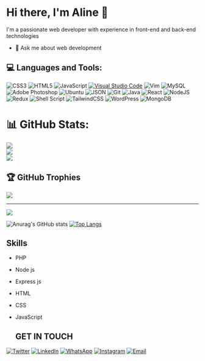 # Hi there, I'm Aline 👋

I'm a passionate web developer with experience in front-end and back-end technologies

- 💬 Ask me about web development

## 💻 Languages and Tools:
![CSS3](https://img.shields.io/badge/css3-%231572B6.svg?style=for-the-badge&logo=css3&logoColor=white) ![HTML5](https://img.shields.io/badge/html5-%23E34F26.svg?style=for-the-badge&logo=html5&logoColor=white) ![JavaScript](https://img.shields.io/badge/javascript-%23323330.svg?style=for-the-badge&logo=javascript&logoColor=%23F7DF1E) [![Visual Studio Code](https://img.shields.io/badge/Visual_Studio_Code-007ACC?style=for-the-badge&logo=visual-studio-code&logoColor=white)](https://code.visualstudio.com/) ![Vim](https://img.shields.io/badge/Vim-%2311AB00.svg?style=for-the-badge&logo=Vim&logoColor=white) ![MySQL](https://img.shields.io/badge/MySQL-%2300f.svg?style=for-the-badge&logo=mysql&logoColor=white) ![Adobe Photoshop](https://img.shields.io/badge/adobephotoshop-%2331A8FF.svg?style=for-the-badge&logo=adobephotoshop&logoColor=white) ![Ubuntu](https://img.shields.io/badge/Ubuntu-E95420?style=for-the-badge&logo=ubuntu&logoColor=white) ![JSON](https://img.shields.io/badge/json-%23F7DF1E.svg?style=for-the-badge&logo=json&logoColor=000000) ![Git](https://img.shields.io/badge/Git-%23F05032.svg?style=for-the-badge&logo=git&logoColor=white) ![Java](https://img.shields.io/badge/java-%23ED8B00.svg?style=for-the-badge&logo=java&logoColor=white) ![React](https://img.shields.io/badge/react-%2320232a.svg?style=for-the-badge&logo=react&logoColor=%2361DAFB) ![NodeJS](https://img.shields.io/badge/node.js-6DA55F?style=for-the-badge&logo=node.js&logoColor=white) ![Redux](https://img.shields.io/badge/redux-%23593d88.svg?style=for-the-badge&logo=redux&logoColor=white) ![Shell Script](https://img.shields.io/badge/shell_script-%23121011.svg?style=for-the-badge&logo=gnu-bash&logoColor=white) ![TailwindCSS](https://img.shields.io/badge/tailwindcss-%2338B2AC.svg?style=for-the-badge&logo=tailwind-css&logoColor=white) ![WordPress](https://img.shields.io/badge/WordPress-%23117AC9.svg?style=for-the-badge&logo=WordPress&logoColor=white) ![MongoDB](https://img.shields.io/badge/MongoDB-%234ea94b.svg?style=for-the-badge&logo=mongodb&logoColor=white)


# 📊 GitHub Stats:
![](https://github-readme-stats.vercel.app/api?username=Aline-CROIRE&theme=dark&hide_border=false&include_all_commits=true&count_private=true)<br/>
![](https://github-readme-streak-stats.herokuapp.com/?user=Aline-CROIRE&theme=dark&hide_border=false)<br/>
![](https://github-readme-stats.vercel.app/api/top-langs/?username=Aline-CROIRE&theme=dark&hide_border=false&include_all_commits=true&count_private=true&layout=compact)

## 🏆 GitHub Trophies
![](https://github-profile-trophy.vercel.app/?username=Aline-CROIRE&theme=radical&no-frame=false&no-bg=false&margin-w=4)

---
[![](https://visitcount.itsvg.in/api?id=Aline-CROIRE&icon=0&color=0)](https://visitcount.itsvg.in)



![Anurag's GitHub stats](https://github-readme-stats.vercel.app/api?username=Aline-CROIRE&show_icons=true)
[![Top Langs](https://github-readme-stats.vercel.app/api/top-langs/?username=Aline-CROIRE&layout=compact)](https://github.com/Aline-CROIRE)

## Skills

- PHP
- Node js
- Express js
- HTML
- CSS
- JavaScript

  ## GET IN TOUCH
[![Twitter](https://img.shields.io/twitter/follow/@AlineNiyon99024?style=social)](https://twitter.com/@AlineNiyon99024)
[![LinkedIn](https://img.shields.io/badge/LinkedIn-Connect-blue)](https://www.linkedin.com/in/niyonizera-aline-105884291/)
[![WhatsApp](https://img.shields.io/badge/WhatsApp-Chat-brightgreen)](https://wa.me/0790635120)
[![Instagram](https://img.shields.io/badge/Instagram-Follow-orange)](https://www.instagram.com/croire_aline/)
[![Email](https://img.shields.io/badge/Email-Send%20me%20an%20email-red)](mailto:niyocroirealine@gmail.com)
